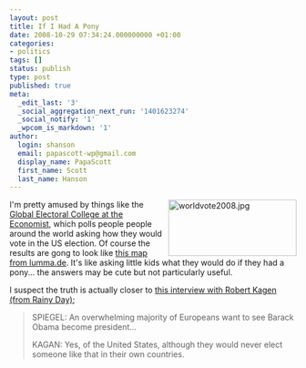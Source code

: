 ```yaml
---
layout: post
title: If I Had A Pony
date: 2008-10-29 07:34:24.000000000 +01:00
categories:
- politics
tags: []
status: publish
type: post
published: true
meta:
  _edit_last: '3'
  _social_aggregation_next_run: '1401623274'
  _social_notify: '1'
  _wpcom_is_markdown: '1'
author:
  login: shanson
  email: papascott-wp@gmail.com
  display_name: PapaScott
  first_name: Scott
  last_name: Hanson
---
```

<p><a href="http://lumma.de/eintrag.php?id=3895"><img src="https://www.papascott.de/wordpress/wp-content/uploads/2008/10/worldvote2008.jpg" alt="worldvote2008.jpg" border="0" width="225" height="99" align="right" /></a>I'm pretty amused by things like the <a href="http://www.economist.com/vote2008/index.cfm">Global Electoral College at the Economist</a>, which polls people people around the world asking how they would vote in the US election. Of course the results are gong to look like <a href="http://lumma.de/eintrag.php?id=3895">this map from lumma.de</a>. It's like asking little kids what they would do if they had a pony... the answers may be cute but not particularly useful.</p>
<p>I suspect the truth is actually closer to <a href="http://www.spiegel.de/international/world/0,1518,586770,00.html">this interview with Robert Kagen</a> <a href="http://www.eamonn.com/2008/10/europe_exactly.htm">(from Rainy Day)</a>;</p>
<blockquote><p>SPIEGEL: An overwhelming majority of Europeans want to see Barack Obama become president...</p>
<p>KAGAN: Yes, of the United States, although they would never elect someone like that in their own countries.</p></blockquote>
